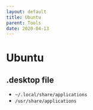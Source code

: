```yaml
---
layout: default
title: Ubuntu
parent: Tools
date: 2020-04-13
---
```


# Ubuntu

## .desktop file

- `~/.local/share/applications`
- `/usr/share/applications`

